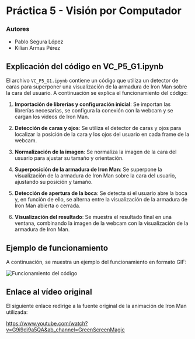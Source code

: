 # Práctica 5 - Visión por Computador

### Autores

- Pablo Segura López
- Kilian Armas Pérez

## Explicación del código en VC_P5_G1.ipynb

El archivo `VC_P5_G1.ipynb` contiene un código que utiliza un detector de caras para superponer una visualización de la armadura de Iron Man sobre la cara del usuario. A continuación se explica el funcionamiento del código:

1. **Importación de librerías y configuración inicial**: Se importan las librerías necesarias, se configura la conexión con la webcam y se cargan los videos de Iron Man.

2. **Detección de caras y ojos**: Se utiliza el detector de caras y ojos para localizar la posición de la cara y los ojos del usuario en cada frame de la webcam.

3. **Normalización de la imagen**: Se normaliza la imagen de la cara del usuario para ajustar su tamaño y orientación.

4. **Superposición de la armadura de Iron Man**: Se superpone la visualización de la armadura de Iron Man sobre la cara del usuario, ajustando su posición y tamaño.

5. **Detección de apertura de la boca**: Se detecta si el usuario abre la boca y, en función de ello, se alterna entre la visualización de la armadura de Iron Man abierta o cerrada.

6. **Visualización del resultado**: Se muestra el resultado final en una ventana, combinando la imagen de la webcam con la visualización de la armadura de Iron Man.

## Ejemplo de funcionamiento

A continuación, se muestra un ejemplo del funcionamiento en formato GIF:

![Funcionamiento del código](images/ironman.gif)

## Enlace al vídeo original

El siguiente enlace redirige a la fuente original de la animación de Iron Man utilizada:

https://www.youtube.com/watch?v=G9i9di9a5QA&ab_channel=GreenScreenMagic
